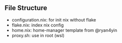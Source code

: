 ## File Structure
- configuration.nix: for init nix without flake
- flake.nix: index nix config
- home.nix: home-manager template from @ryan4yin
- proxy.sh: use in root (wsl)
